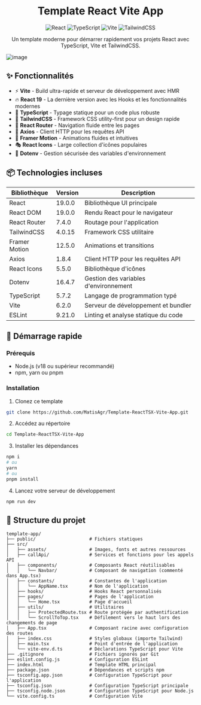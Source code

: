 <div align="center">

# Template React Vite App
  
![React](https://img.shields.io/badge/React-19.0.0-61DAFB?logo=react&logoColor=white)
![TypeScript](https://img.shields.io/badge/TypeScript-5.7.2-3178C6?logo=typescript&logoColor=white)
![Vite](https://img.shields.io/badge/Vite-6.2.0-646CFF?logo=vite&logoColor=white)
![TailwindCSS](https://img.shields.io/badge/TailwindCSS-4.0.15-06B6D4?logo=tailwindcss&logoColor=white)

Un template moderne pour démarrer rapidement vos projets React avec TypeScript, Vite et TailwindCSS.

</div>

![image](https://github.com/user-attachments/assets/92739894-c194-41cd-8aba-e13c856332d2)

## ✨ Fonctionnalités

- ⚡️ **Vite** - Build ultra-rapide et serveur de développement avec HMR
- 🔥 **React 19** - La dernière version avec les Hooks et les fonctionnalités modernes
- 📝 **TypeScript** - Typage statique pour un code plus robuste
- 🎨 **TailwindCSS** - Framework CSS utility-first pour un design rapide
- 🧭 **React Router** - Navigation fluide entre les pages
- 🔄 **Axios** - Client HTTP pour les requêtes API
- 💅 **Framer Motion** - Animations fluides et intuitives
- 🎭 **React Icons** - Large collection d'icônes populaires
- 🔐 **Dotenv** - Gestion sécurisée des variables d'environnement

## 📦 Technologies incluses

| Bibliothèque | Version | Description |
|--------------|---------|-------------|
| React | 19.0.0 | Bibliothèque UI principale |
| React DOM | 19.0.0 | Rendu React pour le navigateur |
| React Router | 7.4.0 | Routage pour l'application |
| TailwindCSS | 4.0.15 | Framework CSS utilitaire |
| Framer Motion | 12.5.0 | Animations et transitions |
| Axios | 1.8.4 | Client HTTP pour les requêtes API |
| React Icons | 5.5.0 | Bibliothèque d'icônes |
| Dotenv | 16.4.7 | Gestion des variables d'environnement |
| TypeScript | 5.7.2 | Langage de programmation typé |
| Vite | 6.2.0 | Serveur de développement et bundler |
| ESLint | 9.21.0 | Linting et analyse statique du code |

## 🚀 Démarrage rapide

### Prérequis

- Node.js (v18 ou supérieur recommandé)
- npm, yarn ou pnpm

### Installation

1. Clonez ce template
```bash
git clone https://github.com/MatisAgr/Template-ReactTSX-Vite-App.git
```

2. Accédez au répertoire
```bash
cd Template-ReactTSX-Vite-App
```

3. Installer les dépendances
```bash
npm i
# ou
yarn
# ou
pnpm install
```

4. Lancez votre serveur de développement
```bash
npm run dev
```

## 📁 Structure du projet

```text
template-app/
├── public/                    # Fichiers statiques
├── src/
│   ├── assets/                # Images, fonts et autres ressources
│   ├── callApi/               # Services et fonctions pour les appels API
│   ├── components/            # Composants React réutilisables
│   │   └── Navbar/            # Composant de navigation (commenté dans App.tsx)
│   ├── constants/             # Constantes de l'application
│   │   └── AppName.tsx        # Nom de l'application
│   ├── hooks/                 # Hooks React personnalisés
│   ├── pages/                 # Pages de l'application
│   │   └── Home.tsx           # Page d'accueil
│   ├── utils/                 # Utilitaires
│   │   ├── ProtectedRoute.tsx # Route protégée par authentification
│   │   └── ScrollToTop.tsx    # Défilement vers le haut lors des changements de page
│   ├── App.tsx                # Composant racine avec configuration des routes
│   ├── index.css              # Styles globaux (importe Tailwind)
│   ├── main.tsx               # Point d'entrée de l'application
│   └── vite-env.d.ts          # Déclarations TypeScript pour Vite
├── .gitignore                 # Fichiers ignorés par Git
├── eslint.config.js           # Configuration ESLint
├── index.html                 # Template HTML principal
├── package.json               # Dépendances et scripts npm
├── tsconfig.app.json          # Configuration TypeScript pour l'application
├── tsconfig.json              # Configuration TypeScript principale
├── tsconfig.node.json         # Configuration TypeScript pour Node.js
└── vite.config.ts             # Configuration Vite
```

